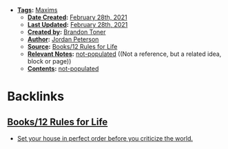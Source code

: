 - **[Tags](<Tags.md>):** [Maxims](<Maxims.md>)
    - **[Date Created](<Date Created.md>):** [February 28th, 2021](<February 28th, 2021.md>)
    - **[Last Updated](<Last Updated.md>):** [February 28th, 2021](<February 28th, 2021.md>)
    - **[Created by](<Created by.md>):** [Brandon Toner](<Brandon Toner.md>)
    - **[Author](<Author.md>):** [Jordan Peterson](<Jordan Peterson.md>)
    - **[Source](<Source.md>):** [Books/12 Rules for Life](<Books/12 Rules for Life.md>)
    - **[Relevant Notes](<Relevant Notes.md>):** [not-populated](<not-populated.md>) ((Not a reference, but a related idea, block or page))
    - **[Contents](<Contents.md>):** [not-populated](<not-populated.md>)

# Backlinks
## [Books/12 Rules for Life](<Books/12 Rules for Life.md>)
- [Set your house in perfect order before you criticize the world.](<Set your house in perfect order before you criticize the world..md>)

